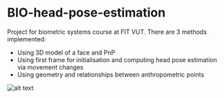 # BIO-head-pose-estimation

Project for biometric systems course at FIT VUT. There are 3 methods implemented:

* Using 3D model of a face and PnP
* Using first frame for initialisation and computing head pose estimation via movement changes
* Using geometry and relationships between anthropometric points

![alt text](https://github.com/PetrFlajsingr/BIO-head-pose-estimation/raw/master/data/demo.png "Demo")
